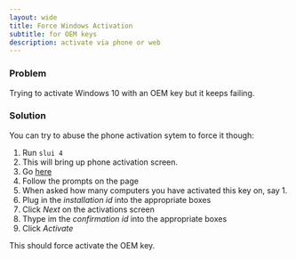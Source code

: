 ```yaml
---
layout: wide
title: Force Windows Activation
subtitle: for OEM keys
description: activate via phone or web
---
```


### Problem

Trying to activate Windows 10 with an OEM key but it keeps failing. 

### Solution

You can try to abuse the phone activation sytem to force it though:

1. Run `slui 4`
1. This will bring up phone activation screen.
1. Go <a href="https://microsoft.gointeract.io/interact/index?interaction=1461173234028-3884f8602eccbe259104553afa8415434b4581-05d1&accountId=microsoft&loadFrom=CDN&appkey=196de13c-e946-4531-98f6-2719ec8405ce&name=pana&Language=English&CountryCode=en-US&Environment-Name=Prod&Click%20To%20Call%20Caller%20Id=+19084183441&startedFromSmsToken=hG0kYoB&dnis=5&token=KWJnnY">here</a>
1. Follow the prompts on the page
1. When asked how many computers you have activated this key on, say 1. 
1. Plug in the <em>installation id</em> into the appropriate boxes
1. Click <em>Next</em> on the activations screen
1. Thype im the <em>confirmation id</em> into the appropriate boxes
1. Click <em>Activate</em>

This should force activate the OEM key.
